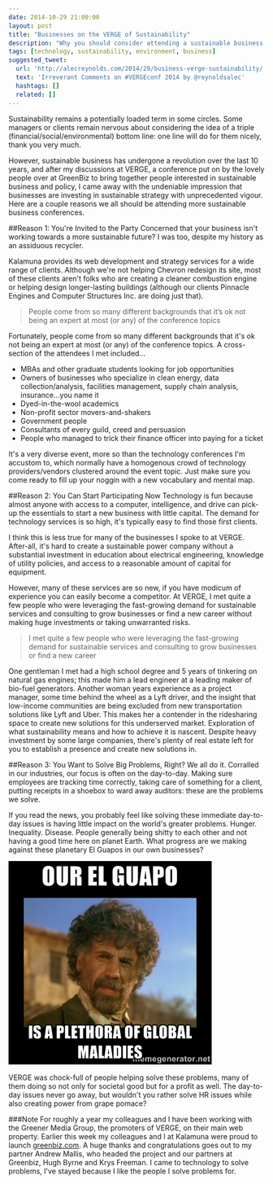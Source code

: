 ```yaml
---
date: 2014-10-29 21:00:00
layout: post
title: "Businesses on the VERGE of Sustainability"
description: "Why you should consider attending a sustainable business conference."
tags: [technology, sustainability, environment, business]
suggested_tweet:
  url: 'http://alecreynolds.com/2014/29/business-verge-sustainability/'
  text: 'Irreverant Comments on #VERGEconf 2014 by @reynoldsalec'
  hashtags: []
  related: []
---
```


Sustainability remains a potentially loaded term in some circles. Some managers or clients remain nervous about considering the idea of a triple (financial/social/environmental) bottom line: one line will do for them nicely, thank you very much.

However, sustainable business has undergone a revolution over the last 10 years, and after my discussions at VERGE, a conference put on by the lovely people over at GreenBiz to bring together people interested in sustainable business and policy, I came away with the undeniable impression that businesses are investing in sustainable strategy with unprecedented vigour. Here are a couple reasons we all should be attending more sustainable business conferences.


##Reason 1: You're Invited to the Party
Concerned that your business isn't working towards a more sustainable future? I was too, despite my history as an assiduous recycler.

Kalamuna provides its web development and strategy services for a wide range of clients. Although we're not helping Chevron redesign its site, most of these clients aren't folks who are creating a cleaner combustion engine or helping design longer-lasting buildings (although our clients Pinnacle Engines and Computer Structures Inc. are doing just that).

> People come from so many different backgrounds that it’s ok not being an expert at most (or any) of the conference topics

Fortunately, people come from so many different backgrounds that it's ok not being an expert at most (or any) of the conference topics. A cross-section of the attendees I met included...

- MBAs and other graduate students looking for job opportunities
- Owners of businesses who specialize in clean energy, data collection/analysis, facilities management, supply chain analysis, insurance...you name it
- Dyed-in-the-wool academics
- Non-profit sector movers-and-shakers
- Government people 
- Consultants of every guild, creed and persuasion
- People who managed to trick their finance officer into paying for a ticket

It's a very diverse event, more so than the technology conferences I'm accustom to, which normally have a homogenous crowd of technology providers/vendors clustered around the event topic. Just make sure you come ready to fill up your noggin with a new vocabulary and mental map.

##Reason 2: You Can Start Participating Now
Technology is fun because almost anyone with access to a computer, intelligence, and drive can pick-up the essentials to start a new business with little capital. The demand for technology services is so high, it's typically easy to find those first clients. 

I think this is less true for many of the businesses I spoke to at VERGE. After-all, it's hard to create a sustainable power company without a substantial investment in education about electrical engineering, knowledge of utility policies, and access to a reasonable amount of capital for equipment.

However, many of these services are so new, if you have modicum of experience you can easily become a competitor. At VERGE, I met quite a few people who were leveraging the fast-growing demand for sustainable services and consulting to grow businesses or find a new career without making huge investments or taking unwarranted risks.

> I met quite a few people who were leveraging the fast-growing demand for sustainable services and consulting to grow businesses or find a new career

One gentleman I met had a high school degree and 5 years of tinkering on natural gas engines; this made him a lead engineer at a leading maker of bio-fuel generators. Another woman years experience as a project manager, some time behind the wheel as a Lyft driver, and the insight that low-income communities are being excluded from new transportation solutions like Lyft and Uber. This makes her a contender in the ridesharing space to create new solutions for this underserved market. Exploration of what sustainability means and how to achieve it is nascent. Despite heavy investment by some large companies, there's plenty of real estate left for you to establish a presence and create new solutions in.


##Reason 3: You Want to Solve Big Problems, Right?
We all do it. Corralled in our industries, our focus is often on the day-to-day. Making sure employees are tracking time correctly, taking care of something for a client, putting receipts in a shoebox to ward away auditors: these are the problems we solve.

If you read the news, you probably feel like solving these immediate day-to-day issues is having little impact on the world's greater problems. Hunger. Inequality. Disease. People generally being shitty to each other and not having a good time here on planet Earth. What progress are we making against these planetary El Guapos in our own businesses?

![Our El Guapo is a Plethora of Global Maladies](/assets/img/posts/elguapo.jpg)

VERGE was chock-full of people helping solve these problems, many of them doing so not only for societal good but for a profit as well. The day-to-day issues never go away, but wouldn't you rather solve HR issues while also creating power from grape pomace?

###Note
For roughly a year my colleagues and I have been working with the Greener Media Group, the promoters of VERGE, on their main web property.  Earlier this week my colleagues and I at Kalamuna were proud to launch [greenbiz.com](http://greenbiz.com). A huge thanks and congratulations goes out to my partner Andrew Mallis, who headed the project and our partners at Greenbiz, Hugh Byrne and Krys Freeman. I came to technology to solve problems, I've stayed because I like the people I solve problems for. 